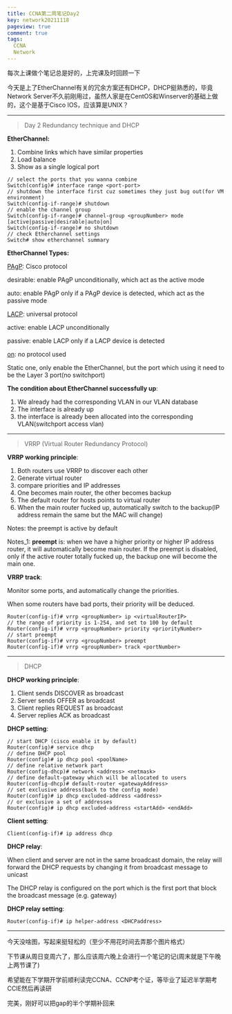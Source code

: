 ```yaml
---
title: CCNA第二周笔记Day2
key: network20211118
pageview: true
comment: true
tags:
  CCNA
  Network
---
```


每次上课做个笔记总是好的，上完课及时回顾一下

今天是上了EtherChannel有关的冗余方案还有DHCP，DHCP挺熟悉的，毕竟Network Server不久前刚用过，虽然人家是在CentOS和Winserver的基础上做的，这个是基于Cisco IOS，应该算是UNIX？

<!--more-->

---

> Day 2 Redundancy technique and DHCP

**EtherChannel:**

1. Combine links which have similar properties
2. Load balance
3. Show as a single logical port

```
// select the ports that you wanna combine
Switch(config)# interface range <port-port>
// shutdown the interface first cuz sometimes they just bug out(for VM environment)
Switch(config-if-range)# shutdown
// enable the channel group
Switch(config-if-range)# channel-group <groupNumber> mode [active|passive|desirable|auto|on]
Switch(config-if-range)# no shutdown
// check Etherchannel settings
Switch# show etherchannel summary
```

**EtherChannel Types:**

<u>PAgP</u>: Cisco protocol

desirable: enable PAgP unconditionally, which act as the active mode

auto: enable PAgP only if a PAgP device is detected, which act as the passive mode

<u>LACP</u>: universal protocol

active: enable LACP unconditionally

passive: enable LACP only if a LACP device is detected

<u>on</u>: no protocol used

Static one, only enable the EtherChannel, but the port which using it need to be the Layer 3 port(no switchport)

**The condition about EtherChannel successfully up**:

1. We already had the corresponding VLAN in our VLAN database
2. The interface is already up
3. the interface is already been allocated into the corresponding VLAN(switchport access vlan)

---

> VRRP (Virtual Router Redundancy Protocol)

**VRRP working principle**:

1. Both routers use VRRP to discover each other
2. Generate virtual router
3. compare priorities and IP addresses
4. One becomes main router, the other becomes backup
5. The default router for hosts points to virtual router
6. When the main router fucked up, automatically switch to the backup(IP address remain the same but the MAC will change)

Notes: the preempt is active by default

Notes_1: **preempt** is: when we have a higher priority or higher IP address router, it will automatically become main router. If the preempt is disabled, only if the active router totally fucked up, the backup one will become the main one.

**VRRP track**:

Monitor some ports, and automatically change the priorities.

When some routers have bad ports, their priority will be deduced.

```
Router(config-if)# vrrp <groupNumber> ip <virtualRouterIP>
// the range of priority is 1-254, and set to 100 by default
Router(config-if)# vrrp <groupNumber> priority <priorityNumber>
// start preempt
Router(config-if)# vrrp <groupNumber> preempt
Router(config-if)# vrrp <groupNumber> track <portNumber>
```

---

> DHCP

**DHCP working principle**:

1. Client sends DISCOVER as broadcast
2. Server sends OFFER as broadcast
3. Client replies REQUEST as broadcast
4. Server replies ACK as broadcast

**DHCP setting**:

```
// start DHCP (cisco enable it by default)
Router(config)# service dhcp
// define DHCP pool
Router(config)# ip dhcp pool <poolName>
// define relative network part
Router(config-dhcp)# network <address> <netmask>
// define default-gateway which will be allocated to users
Router(config-dhcp)# default-router <gatewayAddress>
// set exclusive address(back to the config mode)
Router(config)# ip dhcp excluded-address <address>
// or exclusive a set of addresses
Router(config)# ip dhcp excluded-address <startAdd> <endAdd>
```

**Client setting**:

```
Client(config-if)# ip address dhcp
```

**DHCP relay**:

When client and server are not in the same broadcast domain, the relay will forward the DHCP requests by changing it from broadcast message to unicast

The DHCP relay is configured on the port which is the first port that block the broadcast message (e.g. gateway)

**DHCP relay setting**:

```
Router(config-if)# ip helper-address <DHCPaddress>
```

---

今天没啥图，写起来挺轻松的（至少不用花时间去弄那个图片格式）

下节课从周日变周六了，那么应该周六晚上会进行一个笔记的记(周末就是下午晚上两节课了)

希望能在下学期开学前顺利读完CCNA、CCNP考个证，等毕业了延迟半学期考CCIE然后再读研

完美，刚好可以把gap的半个学期补回来
